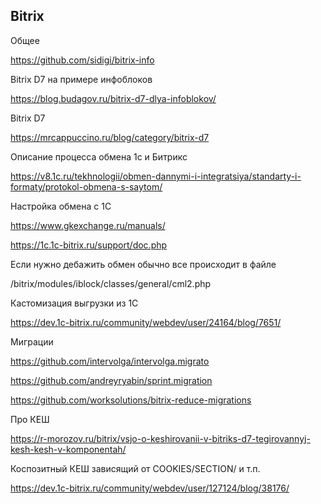 
## Bitrix

Общее

https://github.com/sidigi/bitrix-info

Bitrix D7 на примере инфоблоков

https://blog.budagov.ru/bitrix-d7-dlya-infoblokov/

Bitrix D7

https://mrcappuccino.ru/blog/category/bitrix-d7

Описание процесса обмена 1с и Битрикс

https://v8.1c.ru/tekhnologii/obmen-dannymi-i-integratsiya/standarty-i-formaty/protokol-obmena-s-saytom/

Настройка обмена с 1С

https://www.gkexchange.ru/manuals/

https://1c.1c-bitrix.ru/support/doc.php

Если нужно дебажить обмен обычно все происходит в файле

/bitrix/modules/iblock/classes/general/cml2.php


Кастомизация выгрузки из 1С

https://dev.1c-bitrix.ru/community/webdev/user/24164/blog/7651/

Миграции

https://github.com/intervolga/intervolga.migrato

https://github.com/andreyryabin/sprint.migration

https://github.com/worksolutions/bitrix-reduce-migrations

Про КЕШ

https://r-morozov.ru/bitrix/vsjo-o-keshirovanii-v-bitriks-d7-tegirovannyj-kesh-kesh-v-komponentah/


Коспозитный КЕШ зависящий от COOKIES/SECTION/ и т.п.

https://dev.1c-bitrix.ru/community/webdev/user/127124/blog/38176/


